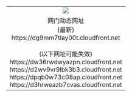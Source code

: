 ﻿<table>
  <tr></tr>
  <tr><td colspan=2 align=center><img src="https://dg9mm7tlay00t.cloudfront.net/Up/oGate.jpg" /></td></tr>
  <tr><td colspan=2 align=center>网门动态网址<br/>(最新)
<br>https://dg9mm7tlay00t.cloudfront.net
<br/><br/>(以下网址可能失效)
<br>https://dw36rwdwyazpn.cloudfront.net
<br>https://d2wv9vr9lbk3b3.cloudfront.net
<br>https://dpqb0w73c08ap.cloudfront.net
<br>https://d3hrweazb7cvas.cloudfront.net
    </td>
  </tr>
</table>
